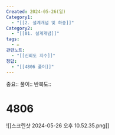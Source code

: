 ```yaml
---
Created: 2024-05-26(일)
Category1:
  - "[[2. 설계개념 및 하중]]"
Category2:
  - "[[01. 설계개념]]"
tags:
  - ✏️
관련노트:
  - "[[신뢰도 지수]]"
정답:
  - "[[4806 풀이]]"
---
```

중요::
풀이::
반복도::
#  4806

![[스크린샷 2024-05-26 오후 10.52.35.png]]
